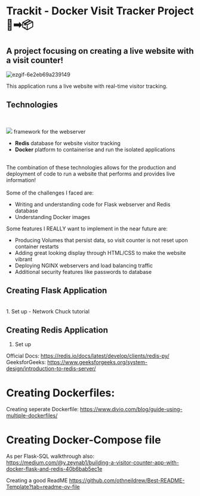 # Trackit - Docker Visit Tracker Project 🐳➡📦
## A project focusing on creating a live website with a visit counter!
![ezgif-6e2eb69a239149](https://github.com/user-attachments/assets/5a47607e-7ff9-4d15-9b4d-0e3ce47d55e7)

This application runs a live website with real-time visitor tracking.

## Technologies 

<br>

<img src="{(https://img.shields.io/badge/redis-%23DD0031.svg?&style=for-the-badge&logo=redis&logoColor=white)}" /> framework for the webserver
- **Redis** database for website visitor tracking
- **Docker** platform to containerise and run the isolated applications
<br>
The combination of these technologies allows for the production and deployment of code to run a website that performs and provides live information!
<br><br>
Some of the challenges I faced are:
<br>

- Writing and understanding code for Flask webserver and Redis database
- Understanding Docker images

Some features I REALLY want to implement in the near future are:

- Producing Volumes that persist data, so visit counter is not reset upon container restarts
- Adding great looking display through HTML/CSS to make the website vibrant
- Deploying NGINX webservers and load balancing traffic
- Additional security features like passwords to database

## Creating Flask Application
<br>
1. Set up - Network Chuck tutorial

## Creating Redis Application
1. Set up

Official Docs: https://redis.io/docs/latest/develop/clients/redis-py/
<br>
GeeksforGeeks: https://www.geeksforgeeks.org/system-design/introduction-to-redis-server/

# Creating Dockerfiles:

Creating seperate Dockerfile: https://www.divio.com/blog/guide-using-multiple-dockerfiles/

# Creating Docker-Compose file
As per Flask-SQL walkthrough
also: https://medium.com/@y.zeynab1/building-a-visitor-counter-app-with-docker-flask-and-redis-40b6bab5ec1e

Creating a good ReadME https://github.com/othneildrew/Best-README-Template?tab=readme-ov-file
